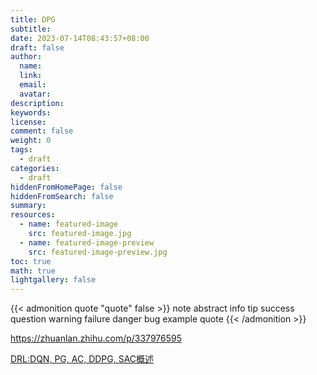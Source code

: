 ```yaml
---
title: DPG
subtitle:
date: 2023-07-14T08:43:57+08:00
draft: false
author:
  name:
  link:
  email:
  avatar:
description:
keywords:
license:
comment: false
weight: 0
tags:
  - draft
categories:
  - draft
hiddenFromHomePage: false
hiddenFromSearch: false
summary:
resources:
  - name: featured-image
    src: featured-image.jpg
  - name: featured-image-preview
    src: featured-image-preview.jpg
toc: true
math: true
lightgallery: false
---
```


{{< admonition quote "quote" false >}}
note abstract info tip success question warning failure danger bug example quote
{{< /admonition >}}

https://zhuanlan.zhihu.com/p/337976595

[DRL:DQN, PG, AC, DDPG, SAC概述](https://blog.csdn.net/weixin_43145941/article/details/110994304)